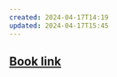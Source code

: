 ```yaml
---
created: 2024-04-17T14:19
updated: 2024-04-17T15:45
---
```

## [Book link](https://archive.org/details/abellsexploratio00morr)
